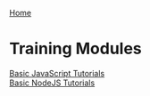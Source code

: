 [Home](/)

# Training Modules

[Basic JavaScript Tutorials](./JS_Crash_Course/)
<br>[Basic NodeJS Tutorials](./NodeJS_Crash_Course/)

